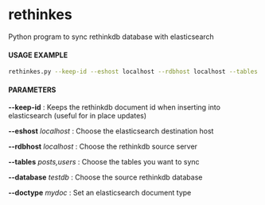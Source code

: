 # rethinkes
Python program to sync rethinkdb database with elasticsearch


#### USAGE EXAMPLE 

```bash
rethinkes.py --keep-id --eshost localhost --rdbhost localhost --tables posts --database backend
```

#### PARAMETERS

**--keep-id** : Keeps the rethinkdb document id when inserting into elasticsearch (useful for in place updates)

**--eshost** *localhost* : Choose the elasticsearch destination host

**--rdbhost** *localhost* : Choose the rethinkdb source server

**--tables** *posts,users* : Choose the tables you want to sync

**--database** *testdb* :  Choose the source rethinkdb database

**--doctype** *mydoc* : Set an elasticsearch document type
